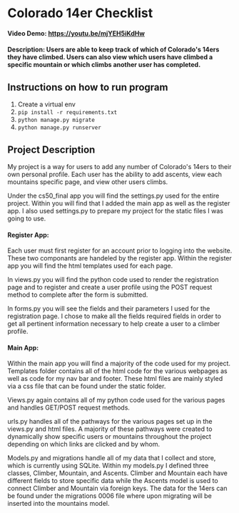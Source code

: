 # Colorado 14er Checklist
#### Video Demo:  <https://youtu.be/mjYEH5iKdHw>
#### Description: Users are able to keep track of which of Colorado's 14ers they have climbed. Users can also view which users have climbed a specific mountain or which climbs another user has completed.


## Instructions on how to run program

  1. Create a virtual env
  2. `pip install -r requirements.txt`
  3. `python manage.py migrate`
  4. `python manage.py runserver`

## Project Description

My project is a way for users to add any number of Colorado's 14ers to their own personal profile. Each user has the ability to add ascents, view each mountains specific page, and view other users climbs. 

Under the cs50_final app you will find the settings.py used for the entire project. Within you will find that I added the main app as well as the register app. I also used settings.py to prepare my project for the static files I was going to use.

#### Register App:

Each user must first register for an account prior to logging into the website. These two componants are handeled by the register app. Within the register app you will find the html templates used for each page. 

In views.py you will find the python code used to render the registration page and to register and create a user profile using the POST request method to complete after the form is submitted. 

In forms.py you will see the fields and their parameters I used for the registration page. I chose to make all the fields required fields in order to get all pertinent information necessary to help create a user to a climber profile.

#### Main App:

Within the main app you will find a majority of the code used for my project. Templates folder contains all of the html code for the various webpages as well as code for my nav bar and footer. These html files are mainly styled via a css file that can be found under the static folder.

Views.py again contains all of my python code used for the various pages and handles GET/POST request methods. 

urls.py handles all of the pathways for the various pages set up in the views.py and html files. A majority of these pathways were created to dynamically show specific users or mountains throughout the project depending on which links are clicked and by whom.

Models.py and migrations handle all of my data that I collect and store, which is currently using SQLite. Within my models.py I defined three classes, Climber, Mountain, and Ascents. Climber and Mountain each have different fields to store specific data while the Ascents model is used to connect Climber and Mountain via foreign keys. The data for the 14ers can be found under the migrations 0006 file where upon migrating will be inserted into the mountains model.